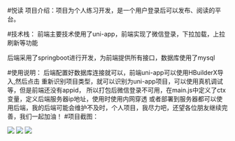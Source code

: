 #悦读
项目介绍：项目为个人练习开发，是一个用户登录后可以发布、阅读的平台。

#技术栈：
前端主要技术使用了uni-app，前端实现了微信登录，下拉加载，上拉刷新等功能

后端采用了springboot进行开发，为前端提供所有接口，数据库使用了mysql

#使用说明：
      后端配置好数据库连接就可以，前端uni-app可以使用HBuilderX导入,然后点击
   重新识别项目类型，就可以识别为uni-app项目，可以使用真机调试等，但是前端还没有appid，
   所以打包后微信登录不可用，在main.js中定义了ctx变量，定义后端服务器ip地址，使用时使用内网穿透
   或者部署到服务器都可以使用后端，我的后端可能会维护不及时，个人项目，我尽力吧，还望各位朋友继续完善，我们一起加油！
#项目截图：

![](http://49.232.43.230:8800/files/68b5b80c-8b50-41e6-8ae7-0210d0b46fbe.jpg)
![](http://49.232.43.230:8800/files/579d7638-d01d-4eab-85a8-0375babc8f7b.jpg)
![](http://49.232.43.230:8800/files/ec80ac77-d56f-4801-842f-39aa35fd0b4a.jpg)
